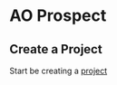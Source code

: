 # AO Prospect

## Create a Project

Start be creating a [project](../../res_project/overview.md#project)
